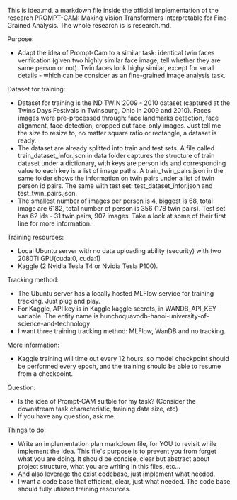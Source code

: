 This is idea.md, a markdown file inside the official implementation of the research PROMPT-CAM: Making Vision Transformers Interpretable for Fine-Grained Analysis. The whole research is is research.md.

Purpose:
- Adapt the idea of Prompt-Cam to a similar task: identical twin faces verification (given two highly similar face image, tell whether they are same person or not). Twin faces look highy similar, except for small details - which can be consider as an fine-grained image analysis task.

Dataset for training:
- Dataset for training is the ND TWIN 2009 - 2010 dataset (captured at the Twins Days Festivals in Twinsburg, Ohio in 2009 and 2010). Faces images were pre-processed through: face landmarks detection, face alignment, face detection, cropped out face-only images. Just tell me the size to resize to, no matter square ratio or rectangle, a dataset is ready.
- The dataset are already splitted into train and test sets. A file called train_dataset_infor.json in data folder captures the structure of train dataset under a dictionary, with keys are person ids and corresponding value to each key is a list of image paths. A train_twin_pairs.json in the same folder shows the information on twin pairs under a list of twin person id pairs. The same with test set: test_dataset_infor.json and test_twin_pairs.json.
- The smallest number of images per person is 4, biggest is 68, total image are 6182, total number of person is 356 (178 twin pairs). Test set has 62 ids - 31 twin pairs, 907 images. Take a look at some of their first line for more information.

Training resources:
- Local Ubuntu server with no data uploading ability (security) with two 2080Ti GPU(cuda:0, cuda:1)
- Kaggle (2 Nvidia Tesla T4 or Nvidia Tesla P100).

Tracking method:
- The Ubuntu server has a locally hosted MLFlow service for training tracking. Just plug and play.
- For Kaggle, API key is in Kaggle kaggle secrets, in WANDB_API_KEY variable. The entity name is hunchoquavodb-hanoi-university-of-science-and-technology
- I want three training tracking method: MLFlow, WanDB and no tracking.

More information:
- Kaggle training will time out every 12 hours, so model checkpoint should be performed every epoch, and the training should be able to resume from a checkpoint.

Question:
- Is the idea of Prompt-CAM suitble for my task? (Consider the downstream task characteristic, training data size, etc)
- If you have any question, ask me.

Things to do:
- Write an implementation plan markdown file, for YOU to revisit while implement the idea. This file's purpose is to prevent you from forget what you are doing. It should be concise, clear but abstract about project structure, what you are writing in this files, etc...
- And also leverage the exist codebase, just implement what needed.
- I want a code base that efficient, clear, just what needed. The code base should fully utilized training resources.